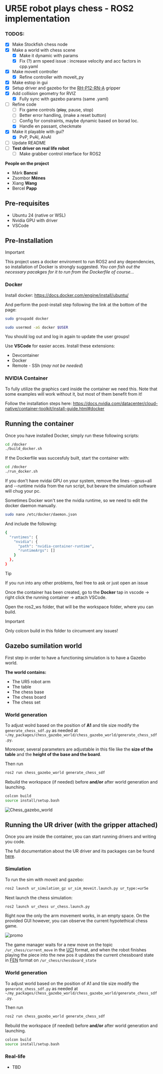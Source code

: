 # UR5E robot plays chess - ROS2 implementation

### TODOS:
- [x] Make Stockfish chess node
- [x] Make a world with chess scene
  - [x] Make it dynamic with params
  - [x] Fix (?) arm speed issue : increase velocity and acc factors in cpp.yaml
- [x] Make moveit controller
  - [x] Refine controller with moveit_py
- [x] Make estop in gui
- [x] Setup driver and gazebo for the [RH-P12-RN-A](https://github.com/ROBOTIS-GIT/RH-P12-RN-A) gripper
- [x] Add collision geometry for RVIZ
  - [x] Fully sync with gazebo params (same .yaml)
- [ ] Refine code
  - [ ] Fix game controls (~~play~~, pause, stop)
  - [ ] Better error handling, (make a reset button)
  - [ ] Config for constraints, maybe dynamic based on borad loc.
  - [x] Handle en passant, checkmate
- [x] Make it playable with gui?
  - [x] PvP, PvAI, AIvAI
- [ ] Update README
- [ ] **Test driver on real life robot**
  - [ ] Make grabber control interface for ROS2

**People on the project**
- Márk **Bancsi**
- Zsombor **Ménes**
- Xiang **Wang**
- Bercel **Papp**

## Pre-requisites
- Ubuntu 24 (native or WSL)
- Nvidia GPU with driver
- VSCode

## Pre-Installation 

>[!IMPORTANT]
>This project uses a docker enviroment to run ROS2 and any dependencies, so installation of Docker is strongly suggested.
> *You can fish out the necessary pacakges for it to run from the Dockerfile of course...*

### Docker

Install docker: https://docs.docker.com/engine/install/ubuntu/

And perform the post-install step following the link at the bottom of the page:

```bash
sudo groupadd docker
```

```bash
sudo usermod -aG docker $USER
```
You should log out and log in again to update the user groups!

Use **VSCode** for easier acces. Install these extensions:
- Devcontainer
- Docker
- Remote - SSh (*may not be needed*)

### NVIDIA Container

To fully utilize the graphics card inside the container we need this. Note that some examples will work without it, but most of them benefit from it!

Follow the installation steps here:
https://docs.nvidia.com/datacenter/cloud-native/container-toolkit/install-guide.html#docker


## Running the container

Once you have installed Docker, simply run these following scripts:

```bash
cd /docker
./build_docker.sh
```

If the Dockerfile was succesfuly built, start the container with:

```bash
cd /docker
./run_docker.sh
```

If you don't have nvidai GPU on your system, remove the lines --gpus=all and --runtime nvidia from the run script, but bevare the simulation software will chug your pc.

Sometimes Docker won't see the nvidia runtime, so we need to edit the docker daemon manually.
```bash
sudo nano /etc/docker/daemon.json
```
And include the following:
```bash
{
  "runtimes": {
    "nvidia": {
      "path": "nvidia-container-runtime",
      "runtimeArgs": []
    }
  },
}
```

>[!TIP]
>If you run into any other problems, feel free to ask or just open an issue

Once the container has been created, go to the **Docker** tap in vscode -> right click the running container -> attach VSCode.

Open the ros2_ws folder, that will be the workspace folder, where you can build.
>[!IMPORTANT] 
> Only colcon build in this folder to circumvent any issues!

## Gazebo sumilation world

First step in order to have a functioning simulation is to have a Gazebo world.

__The world contains:__

- The UR5 robot arm
- The table
- The chess base
- The chess board
- The chess set

### World generation

To adjust wolrd based on the position of **A1** and tile size modify the `generate_chess_sdf.py` as needed at `~/my_packages/chess_gazebo_world/chess_gazebo_world/generate_chess_sdf.py`. 

Moreover, several parameters are adjustable in this file like the **size of the table** and the **height of the base and the board**.

Then run
```bash
ros2 run chess_gazebo_world generate_chess_sdf 
```

Rebuild the workspace (if needed) before **and/or** after world generation and launching.

```bash
colcon build
source install/setup.bash
```

![Chess_gazebo_world](media/gazebo_world_chess.png)

## Running the UR driver (with the gripper attached)
Once you are inside the container, you can start running drivers and writing you code.

The full documentation about the UR driver and its packages can be found [here](https://docs.universal-robots.com/Universal_Robots_ROS2_Documentation/index.html).

### Simulation

To run the sim with moveit and gazebo: 
```bash
ros2 launch ur_simulation_gz ur_sim_moveit.launch.py ur_type:=ur5e
```

Next launch the chess simulation:
```bash
ros2 launch ur_chess ur_chess.launch.py
```

Right now the only the arm movement works, in an empty space. On the provided GUI however, you can observe the current hypotethical chess game.

![promo](media/screenshot.png)

The game manager waits for a new move on the topic `/ur_chess/current_move` in the [UCI](https://en.wikipedia.org/wiki/Universal_Chess_Interface) format, and when the robot finishes playing the piece into the new pos it updates the current chessboard state in [FEN](https://en.wikipedia.org/wiki/Forsyth%E2%80%93Edwards_Notation) format on `/ur_chess/chessboard_state`

### World generation

To adjust world based on the position of A1 and tile size modify the `generate_chess_sdf.py` as needed at `~/my_packages/chess_gazebo_world/chess_gazebo_world/generate_chess_sdf.py`.

Then run
```bash
ros2 run chess_gazebo_world generate_chess_sdf 
```

Rebuild the workspace (if needed) before **and/or** after world generation and launching.

```bash
colcon build
source install/setup.bash
```

### Real-life
- TBD
